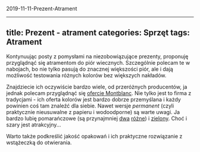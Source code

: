 2019-11-11-Prezent-Atrament

---
title: Prezent - atrament
categories: Sprzęt
tags: Atrament
---
Kontynuując posty z pomysłami na niezobowiązujące prezenty, proponuję przyglądnąć się atramentom do piór wiecznych. Szczególnie polecam te w nabojach, bo nie tylko pasują do znacznej większości piór, ale i dają możliwość testowania różnych kolorów bez większych nakładów. 

Znajdziecie ich oczywiście bardzo wiele, od przeróżnych producentów, ja jednak polecam przyglądnąć się [ofercie Montblanc](https://www.montblanc.com/en-shop/collection/refills/writing-accessories.html?filter=977132890,1778035081). Nie tylko jest to firma z tradycjami - ich oferta kolorów jest bardzo dobrze przemyślana i każdy powinien coś tam znaleźć dla siebie. Nawet wersje *permanent* (czyli praktycznie nieusuwalne z papieru i wodoodporne) są warte uwagi. Ja bardzo lubię pomarańczowe (są przynajmniej [dwa](https://www.montblanc.com/en-shop/collection/refills/writing-accessories/119720-ink-cartridges-manganese-orange.html) [różne](https://www.montblanc.com/en-shop/collection/refills/writing-accessories/118206-ink-cartridges-le-petit-prince-orange.html)) i [zielony](https://www.montblanc.com/en-shop/collection/refills/writing-accessories/106274-ink-cartridges-irish-green.html). Choć i szary jest atrakcyjny...

Warto także podkreślić jakość opakowań i ich praktyczne rozwiązanie z wstążeczką do otwierania. 